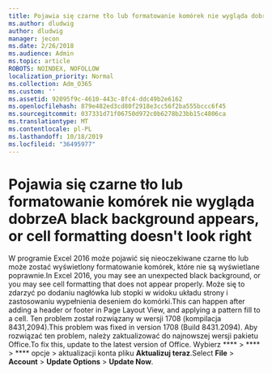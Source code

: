 ```yaml
---
title: Pojawia się czarne tło lub formatowanie komórek nie wygląda dobrze
ms.author: dludwig
author: dludwig
manager: jecon
ms.date: 2/26/2018
ms.audience: Admin
ms.topic: article
ROBOTS: NOINDEX, NOFOLLOW
localization_priority: Normal
ms.collection: Adm_O365
ms.custom: ''
ms.assetid: 92095f9c-4610-443c-8fc4-ddc49b2e6162
ms.openlocfilehash: 879e482ed3cd80f2918e3cc56f2ba555bccc6f45
ms.sourcegitcommit: 037331d71f06750d972c0b6278b23bb15c4806ca
ms.translationtype: MT
ms.contentlocale: pl-PL
ms.lasthandoff: 10/18/2019
ms.locfileid: "36495977"
---
```

# <a name="a-black-background-appears-or-cell-formatting-doesnt-look-right"></a><span data-ttu-id="e662c-102">Pojawia się czarne tło lub formatowanie komórek nie wygląda dobrze</span><span class="sxs-lookup"><span data-stu-id="e662c-102">A black background appears, or cell formatting doesn't look right</span></span>

<span data-ttu-id="e662c-103">W programie Excel 2016 może pojawić się nieoczekiwane czarne tło lub może zostać wyświetlony formatowanie komórek, które nie są wyświetlane poprawnie.</span><span class="sxs-lookup"><span data-stu-id="e662c-103">In Excel 2016, you may see an unexpected black background, or you may see cell formatting that does not appear properly.</span></span> <span data-ttu-id="e662c-104">Może się to zdarzyć po dodaniu nagłówka lub stopki w widoku układu strony i zastosowaniu wypełnienia deseniem do komórki.</span><span class="sxs-lookup"><span data-stu-id="e662c-104">This can happen after adding a header or footer in Page Layout View, and applying a pattern fill to a cell.</span></span> <span data-ttu-id="e662c-105">Ten problem został rozwiązany w wersji 1708 (kompilacja 8431,2094).</span><span class="sxs-lookup"><span data-stu-id="e662c-105">This problem was fixed in version 1708 (Build 8431.2094).</span></span> <span data-ttu-id="e662c-106">Aby rozwiązać ten problem, należy zaktualizować do najnowszej wersji pakietu Office.</span><span class="sxs-lookup"><span data-stu-id="e662c-106">To fix this, update to the latest version of Office.</span></span> <span data-ttu-id="e662c-107">Wybierz \*\*\*\* \> \*\*\*\* \> \*\*\*\* opcje \> aktualizacji konta pliku **Aktualizuj teraz**.</span><span class="sxs-lookup"><span data-stu-id="e662c-107">Select **File** \> **Account** \> **Update Options** \> **Update Now**.</span></span>
  

